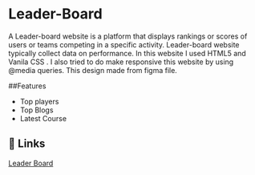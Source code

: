 # Leader-Board


A Leader-board website is a platform that displays rankings or scores of users or teams competing in a specific activity.
Leader-board website typically collect data on performance.
In this website I used HTML5 and Vanila CSS . I also tried to do make responsive this website by using @media queries. This design made from figma file.


##Features

- Top players
- Top Blogs
- Latest Course

## 🔗 Links

[Leader Board](https://habibaferdausi.github.io/Leader-Board)
